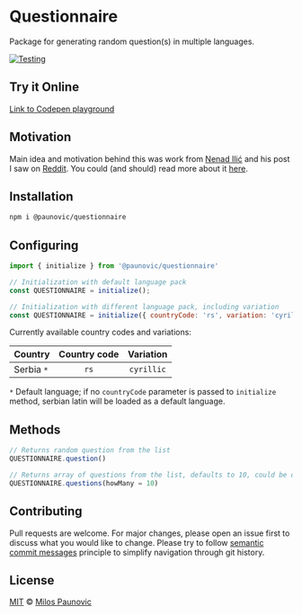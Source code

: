 # Questionnaire

Package for generating random question(s) in multiple languages.

[![Testing](https://github.com/MilosPaunovic/questionnaire/actions/workflows/testing.yml/badge.svg)](https://github.com/MilosPaunovic/questionnaire/actions/workflows/testing.yml)

## Try it Online

[Link to Codepen playground](https://codepen.io/milospaunovic/pen/MWGrdEZ?editors=1011)

## Motivation

Main idea and motivation behind this was work from [Nenad Ilić](https://github.com/ilic5000) and his post I saw on [Reddit](https://www.reddit.com/r/programiranje/comments/xofp1t/anansi_computer_vision_mini_projekat_izvukao_sam/). You could (and should) read more about it [here](https://github.com/ilic5000/pabkvizgenerator/blob/main/README.md).

## Installation

```bash
npm i @paunovic/questionnaire
```

## Configuring

```js
import { initialize } from '@paunovic/questionnaire'

// Initialization with default language pack
const QUESTIONNAIRE = initialize();

// Initialization with different language pack, including variation
const QUESTIONNAIRE = initialize({ countryCode: 'rs', variation: 'cyrillic' })
```

Currently available country codes and variations:

| Country       | Country code | Variation  |
| :------------ | :----------: | :--------: |
| Serbia `*`    | `rs`         | `cyrillic` |

`*` Default language; if no `countryCode` parameter is passed to `initialize` method, serbian latin will be loaded as a default language.

## Methods

```js
// Returns random question from the list
QUESTIONNAIRE.question()

// Returns array of questions from the list, defaults to 10, could be overridden
QUESTIONNAIRE.questions(howMany = 10)
```

## Contributing

Pull requests are welcome. For major changes, please open an issue first to discuss what you would like to change. Please try to follow [semantic commit messages](https://gist.github.com/joshbuchea/6f47e86d2510bce28f8e7f42ae84c716) principle to simplify navigation through git history.

## License

[MIT](https://raw.githubusercontent.com/MilosPaunovic/questionnaire/develop/LICENSE) © [Milos Paunovic](https://github.com/MilosPaunovic)
